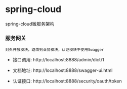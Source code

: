 # spring-cloud
spring-cloud微服务架构

### 服务网关
```
对外开放模块，路由到业务模块，认证模块不使用Swagger
```

- 接口调用: http://localhost:8888/admin/dict/1

- 文档地址: http://localhost:8888/swagger-ui.html

- 认证接口: http://localhost:8888/security/oauth/token